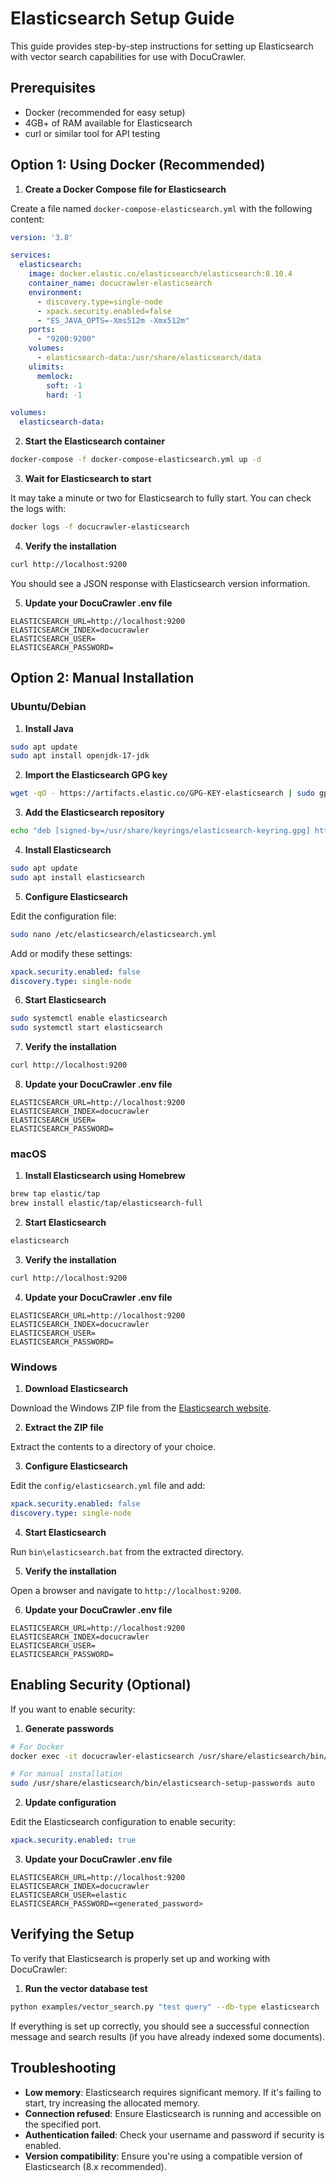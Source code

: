 # Elasticsearch Setup Guide

This guide provides step-by-step instructions for setting up Elasticsearch with vector search capabilities for use with DocuCrawler.

## Prerequisites

- Docker (recommended for easy setup)
- 4GB+ of RAM available for Elasticsearch
- curl or similar tool for API testing

## Option 1: Using Docker (Recommended)

1. **Create a Docker Compose file for Elasticsearch**

Create a file named `docker-compose-elasticsearch.yml` with the following content:

```yaml
version: '3.8'

services:
  elasticsearch:
    image: docker.elastic.co/elasticsearch/elasticsearch:8.10.4
    container_name: docucrawler-elasticsearch
    environment:
      - discovery.type=single-node
      - xpack.security.enabled=false
      - "ES_JAVA_OPTS=-Xms512m -Xmx512m"
    ports:
      - "9200:9200"
    volumes:
      - elasticsearch-data:/usr/share/elasticsearch/data
    ulimits:
      memlock:
        soft: -1
        hard: -1

volumes:
  elasticsearch-data:
```

2. **Start the Elasticsearch container**

```bash
docker-compose -f docker-compose-elasticsearch.yml up -d
```

3. **Wait for Elasticsearch to start**

It may take a minute or two for Elasticsearch to fully start. You can check the logs with:

```bash
docker logs -f docucrawler-elasticsearch
```

4. **Verify the installation**

```bash
curl http://localhost:9200
```

You should see a JSON response with Elasticsearch version information.

5. **Update your DocuCrawler .env file**

```
ELASTICSEARCH_URL=http://localhost:9200
ELASTICSEARCH_INDEX=docucrawler
ELASTICSEARCH_USER=
ELASTICSEARCH_PASSWORD=
```

## Option 2: Manual Installation

### Ubuntu/Debian

1. **Install Java**

```bash
sudo apt update
sudo apt install openjdk-17-jdk
```

2. **Import the Elasticsearch GPG key**

```bash
wget -qO - https://artifacts.elastic.co/GPG-KEY-elasticsearch | sudo gpg --dearmor -o /usr/share/keyrings/elasticsearch-keyring.gpg
```

3. **Add the Elasticsearch repository**

```bash
echo "deb [signed-by=/usr/share/keyrings/elasticsearch-keyring.gpg] https://artifacts.elastic.co/packages/8.x/apt stable main" | sudo tee /etc/apt/sources.list.d/elastic-8.x.list
```

4. **Install Elasticsearch**

```bash
sudo apt update
sudo apt install elasticsearch
```

5. **Configure Elasticsearch**

Edit the configuration file:

```bash
sudo nano /etc/elasticsearch/elasticsearch.yml
```

Add or modify these settings:

```yaml
xpack.security.enabled: false
discovery.type: single-node
```

6. **Start Elasticsearch**

```bash
sudo systemctl enable elasticsearch
sudo systemctl start elasticsearch
```

7. **Verify the installation**

```bash
curl http://localhost:9200
```

8. **Update your DocuCrawler .env file**

```
ELASTICSEARCH_URL=http://localhost:9200
ELASTICSEARCH_INDEX=docucrawler
ELASTICSEARCH_USER=
ELASTICSEARCH_PASSWORD=
```

### macOS

1. **Install Elasticsearch using Homebrew**

```bash
brew tap elastic/tap
brew install elastic/tap/elasticsearch-full
```

2. **Start Elasticsearch**

```bash
elasticsearch
```

3. **Verify the installation**

```bash
curl http://localhost:9200
```

4. **Update your DocuCrawler .env file**

```
ELASTICSEARCH_URL=http://localhost:9200
ELASTICSEARCH_INDEX=docucrawler
ELASTICSEARCH_USER=
ELASTICSEARCH_PASSWORD=
```

### Windows

1. **Download Elasticsearch**

Download the Windows ZIP file from the [Elasticsearch website](https://www.elastic.co/downloads/elasticsearch).

2. **Extract the ZIP file**

Extract the contents to a directory of your choice.

3. **Configure Elasticsearch**

Edit the `config/elasticsearch.yml` file and add:

```yaml
xpack.security.enabled: false
discovery.type: single-node
```

4. **Start Elasticsearch**

Run `bin\elasticsearch.bat` from the extracted directory.

5. **Verify the installation**

Open a browser and navigate to `http://localhost:9200`.

6. **Update your DocuCrawler .env file**

```
ELASTICSEARCH_URL=http://localhost:9200
ELASTICSEARCH_INDEX=docucrawler
ELASTICSEARCH_USER=
ELASTICSEARCH_PASSWORD=
```

## Enabling Security (Optional)

If you want to enable security:

1. **Generate passwords**

```bash
# For Docker
docker exec -it docucrawler-elasticsearch /usr/share/elasticsearch/bin/elasticsearch-setup-passwords auto

# For manual installation
sudo /usr/share/elasticsearch/bin/elasticsearch-setup-passwords auto
```

2. **Update configuration**

Edit the Elasticsearch configuration to enable security:

```yaml
xpack.security.enabled: true
```

3. **Update your DocuCrawler .env file**

```
ELASTICSEARCH_URL=http://localhost:9200
ELASTICSEARCH_INDEX=docucrawler
ELASTICSEARCH_USER=elastic
ELASTICSEARCH_PASSWORD=<generated_password>
```

## Verifying the Setup

To verify that Elasticsearch is properly set up and working with DocuCrawler:

1. **Run the vector database test**

```bash
python examples/vector_search.py "test query" --db-type elasticsearch
```

If everything is set up correctly, you should see a successful connection message and search results (if you have already indexed some documents).

## Troubleshooting

- **Low memory**: Elasticsearch requires significant memory. If it's failing to start, try increasing the allocated memory.
- **Connection refused**: Ensure Elasticsearch is running and accessible on the specified port.
- **Authentication failed**: Check your username and password if security is enabled.
- **Version compatibility**: Ensure you're using a compatible version of Elasticsearch (8.x recommended).